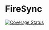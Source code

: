 # FireSync
[![Coverage Status](https://coveralls.io/repos/github/MimoSaha/CodecovTravis/badge.svg?branch=master)](https://coveralls.io/github/MimoSaha/CodecovTravis?branch=master)